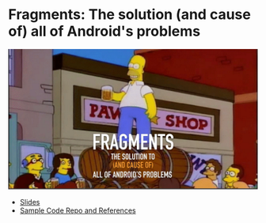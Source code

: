 Fragments: The solution (and cause of) all of Android's problems
=====================================

![Fragments Slide Image](https://raw.githubusercontent.com/myotive/fragments_codemash2017/master/screenshots/presentation_title.PNG)

* [Slides](https://speakerdeck.com/myotive/fragments-the-solution-to-and-cause-of-all-of-androids-problems-1)
* [Sample Code Repo and References](https://github.com/myotive/fragments_codemash2017)
